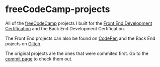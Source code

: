 # freeCodeCamp-projects
All of the [freeCodeCamp](https://www.freecodecamp.org/jarikmarwede) projects I built for the [Front End Development Certification](https://www.freecodecamp.org/certification/jarikmarwede/legacy-front-end) and the Back End Development Certification.

The Front End projects can also be found on [CodePen](https://codepen.io/jarikmarwede) and the Back End pojects on [Glitch](https://glitch.com/@jarik-marwede).

The original projects are the ones that were commited first.
Go to the [commit page](https://github.com/jarikmarwede/freeCodeCamp-projects/commits/master) to check them out.
